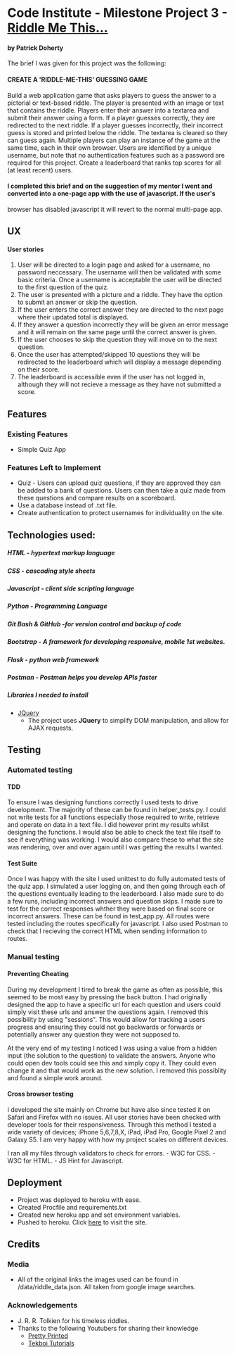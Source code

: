 # Code Institute - Milestone Project 3 - [Riddle Me This...](https://tolkien-riddle-quiz.herokuapp.com/)
#### by Patrick Doherty

The brief I was given for this project was the following:

#### CREATE A 'RIDDLE-ME-THIS' GUESSING GAME
Build a web application game that asks players to guess the answer to a pictorial or text-based riddle.
The player is presented with an image or text that contains the riddle. Players enter their answer into a textarea and submit their answer using a form.
If a player guesses correctly, they are redirected to the next riddle.
If a player guesses incorrectly, their incorrect guess is stored and printed below the riddle. The textarea is cleared so they can guess again.
Multiple players can play an instance of the game at the same time, each in their own browser. Users are identified by a unique username, but note that no authentication features such as a password are required for this project.
Create a leaderboard that ranks top scores for all (at least recent) users.

#### I completed this brief and on the suggestion of my mentor I went and converted into a one-page app with the use of javascript. If the user's
browser has disabled javascript it will revert to the normal multi-page app.

## UX
#### User stories
1. User will be directed to a login page and asked for a username, no password neccessary. The username will then be validated with some 
basic criteria. Once a username is acceptable the user will be directed to the first question of the quiz. 
2. The user is presented with a picture and a riddle. They have the option to submit an answer or skip the question. 
3. If the user enters the correct answer they are directed to the next page where their updated total is displayed.
4. If they answer a question incorrectly they will be given an error message and it will remain on the same page until the correct answer is given.
5. If the user chooses to skip the question they will move on to the next question. 
6. Once the user has attempted/skipped 10 questions they will be redirected to the leaderboard which will display a message depending on their score.
7. The leaderboard is accessible even if the user has not logged in, although they will not recieve a message as they have not submitted a score.


## Features

### Existing Features
- Simple Quiz App

### Features Left to Implement
- Quiz - Users can upload quiz questions, if they are approved they can be added to a bank of questions. Users can then take a quiz made from these questions and compare results
on a scoreboard.
- Use a database instead of .txt file. 
- Create authentication to protect usernames for individuality on the site. 


## Technologies used:
##### HTML - hypertext markup language
##### CSS - cascading style sheets 
##### Javascript - client side scripting language
##### Python - Programming Language
##### Git Bash & GitHub -for version control and backup of code
##### Bootstrap - A framework for developing responsive, mobile 1st websites.
##### Flask - python web framework
##### Postman - Postman helps you develop APIs faster
##### Libraries I needed to install
- [JQuery](https://jquery.com)
    - The project uses **JQuery** to simplify DOM manipulation, and allow for AJAX requests.

## Testing
 
### Automated testing

#### TDD
To ensure I was designing functions correctly I used tests to drive development. The majority of these can be found in helper_tests.py.
I could not write tests for all functions especially those required to write, retrieve and operate on data in a text file. I did however print my results
whilst designing the functions. I would also be able to check the text file itself to see if everything was working. I would also compare these to what 
the site was rendering, over and over again until I was getting the results I wanted. 

#### Test Suite
Once I was happy with the site I used unittest to do fully automated tests of the quiz app. I simulated a user logging on, and then going through each of the questions
eventually leading to the leaderboard. I also made sure to do a few runs, including incorrect answers and question skips. I made sure to 
test for the correct responses whther they were based on final score or incorrect answers. These can be found in test_app.py. All routes were tested including
the routes specifically for javascript. I also used Postman to check that I recieving the correct HTML when sending information to routes.

### Manual testing
#### Preventing Cheating
During my development I tired to break the game as often as possible, this seemed to be most easy by pressing the back button. I had originally designed the 
app to have a specific url for each question and users could simply visit these urls and answer the questions again. I removed this possibility by using
"sessions". This would allow for tracking a users progress and ensuring they could not go backwards or forwards or potentially answer any question
they were not supposed to. 

At the very end of my testing I noticed I was using a value from a hidden input (the solution to the question) to validate the answers. Anyone who could 
open dev tools could see this and simply copy it. They could even change it and that would work as the new solution. I removed this possiblity and found 
a simple work around. 

#### Cross browser testing
I developed the site mainly on Chrome but have also since tested it on Safari and Firefox with no issues.
All user stories have been checked with developer tools for their responsiveness. 
Through this method I tested a wide variety of devices; iPhone 5,6,7,8,X, 
iPad, iPad Pro, Google Pixel 2 and Galaxy S5. I am very happy with how my project scales on different devices.

I ran all my files through validators to check for errors.
    - W3C for CSS.
    - W3C for HTML.
    - JS Hint for Javascript.

## Deployment
- Project was deployed to heroku with ease.
- Created Procfile and requirements.txt
- Created new heroku app and set environment variables.
- Pushed to heroku. Click [here](https://tolkien-riddle-quiz.herokuapp.com/) to visit the site.

## Credits

### Media
- All of the original links the images used can be found in /data/riddle_data.json. All taken from google image searches. 


### Acknowledgements
- J. R. R. Tolkien for his timeless riddles.
- Thanks to the following Youtubers for sharing their knowledge
    - [Pretty Printed](https://www.youtube.com/channel/UC-QDfvrRIDB6F0bIO4I4HkQ)
    - [Tekboi Tutorials](https://www.youtube.com/channel/UCIx6RlgCn3dXR5mHF33_wsA)
